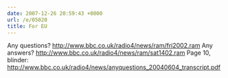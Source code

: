 ```yaml
---
date: 2007-12-26 20:59:43 +0000
url: /e/05020
title: For EU
---
```


Any questions?
http://www.bbc.co.uk/radio4/news/ram/fri2002.ram
Any answers?
http://www.bbc.co.uk/radio4/news/ram/sat1402.ram
Page 10, blinder:
http://www.bbc.co.uk/radio4/news/anyquestions_20040604_transcript.pdf
